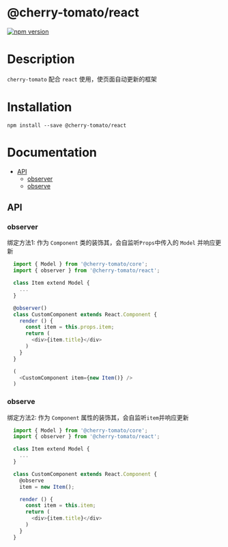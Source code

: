# @cherry-tomato/react

[![npm version](https://img.shields.io/npm/v/@cherry-tomato/react.svg?maxAge=3600)](https://www.npmjs.org/package/@cherry-tomato/react)

# Description
`cherry-tomato` 配合 `react` 使用，使页面自动更新的框架

# Installation
```
npm install --save @cherry-tomato/react
```

# Documentation
- [API](#api)
  - [observer](#observer)
  - [observe](#observe)


## API
### observer

绑定方法1: 作为 `Component` 类的装饰其，会自监听`Props`中传入的 `Model` 并响应更新
```js
  import { Model } from '@cherry-tomato/core';
  import { observer } from '@cherry-tomato/react';

  class Item extend Model {
    ...
  }

  @observer()
  class CustomComponent extends React.Component {
    render () {
      const item = this.props.item;
      return (
        <div>{item.title}</div>
      )
    }
  }

  (
    <CustomComponent item={new Item()} />
  )
```

### observe

绑定方法2: 作为 `Component` 属性的装饰其，会自监听`item`并响应更新
```js
  import { Model } from '@cherry-tomato/core';
  import { observer } from '@cherry-tomato/react';

  class Item extend Model {
    ...
  }

  class CustomComponent extends React.Component {
    @observe
    item = new Item();

    render () {
      const item = this.item;
      return (
        <div>{item.title}</div>
      )
    }
  }
```


